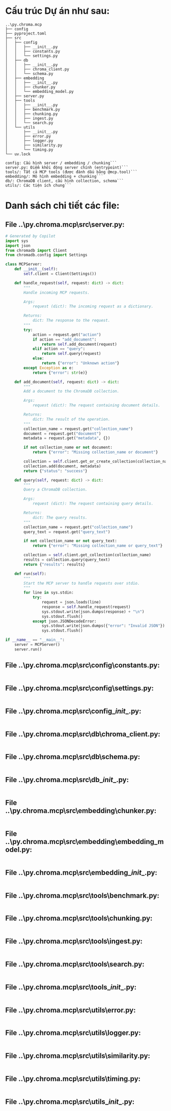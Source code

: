 # Cấu trúc Dự án như sau:

```
..\py.chroma.mcp
├── config
├── pyproject.toml
├── src
│   ├── config
│   │   ├── __init__.py
│   │   ├── constants.py
│   │   └── settings.py
│   ├── db
│   │   ├── __init__.py
│   │   ├── chroma_client.py
│   │   └── schema.py
│   ├── embedding
│   │   ├── __init__.py
│   │   ├── chunker.py
│   │   └── embedding_model.py
│   ├── server.py
│   ├── tools
│   │   ├── __init__.py
│   │   ├── benchmark.py
│   │   ├── chunking.py
│   │   ├── ingest.py
│   │   └── search.py
│   └── utils
│       ├── __init__.py
│       ├── error.py
│       ├── logger.py
│       ├── similarity.py
│       └── timing.py
└── uv.lock
```
 ```
 config: Cấu hình server / embedding / chunking```
 server.py: Điểm khởi động server chính (entrypoint)```
 tools/: Tất cả MCP tools (được đánh dấu bằng @mcp.tool)```
 embedding/: Mô hình embedding + chunking```
 db/: ChromaDB client, cấu hình collection, schema```
 utils/: Các tiện ích chung```
 ```

# Danh sách chi tiết các file:

## File ..\py.chroma.mcp\src\server.py:
```python
# Generated by Copilot
import sys
import json
from chromadb import Client
from chromadb.config import Settings

class MCPServer:
    def __init__(self):
        self.client = Client(Settings())

    def handle_request(self, request: dict) -> dict:
        """
        Handle incoming MCP requests.

        Args:
            request (dict): The incoming request as a dictionary.

        Returns:
            dict: The response to the request.
        """
        try:
            action = request.get("action")
            if action == "add_document":
                return self.add_document(request)
            elif action == "query":
                return self.query(request)
            else:
                return {"error": "Unknown action"}
        except Exception as e:
            return {"error": str(e)}

    def add_document(self, request: dict) -> dict:
        """
        Add a document to the ChromaDB collection.

        Args:
            request (dict): The request containing document details.

        Returns:
            dict: The result of the operation.
        """
        collection_name = request.get("collection_name")
        document = request.get("document")
        metadata = request.get("metadata", {})

        if not collection_name or not document:
            return {"error": "Missing collection_name or document"}

        collection = self.client.get_or_create_collection(collection_name)
        collection.add(document, metadata)
        return {"status": "success"}

    def query(self, request: dict) -> dict:
        """
        Query a ChromaDB collection.

        Args:
            request (dict): The request containing query details.

        Returns:
            dict: The query results.
        """
        collection_name = request.get("collection_name")
        query_text = request.get("query_text")

        if not collection_name or not query_text:
            return {"error": "Missing collection_name or query_text"}

        collection = self.client.get_collection(collection_name)
        results = collection.query(query_text)
        return {"results": results}

    def run(self):
        """
        Start the MCP server to handle requests over stdio.
        """
        for line in sys.stdin:
            try:
                request = json.loads(line)
                response = self.handle_request(request)
                sys.stdout.write(json.dumps(response) + "\n")
                sys.stdout.flush()
            except json.JSONDecodeError:
                sys.stdout.write(json.dumps({"error": "Invalid JSON"}) + "\n")
                sys.stdout.flush()

if __name__ == "__main__":
    server = MCPServer()
    server.run()
```

## File ..\py.chroma.mcp\src\config\constants.py:
```python

```

## File ..\py.chroma.mcp\src\config\settings.py:
```python

```

## File ..\py.chroma.mcp\src\config\__init__.py:
```python

```

## File ..\py.chroma.mcp\src\db\chroma_client.py:
```python

```

## File ..\py.chroma.mcp\src\db\schema.py:
```python

```

## File ..\py.chroma.mcp\src\db\__init__.py:
```python

```

## File ..\py.chroma.mcp\src\embedding\chunker.py:
```python

```

## File ..\py.chroma.mcp\src\embedding\embedding_model.py:
```python

```

## File ..\py.chroma.mcp\src\embedding\__init__.py:
```python

```

## File ..\py.chroma.mcp\src\tools\benchmark.py:
```python

```

## File ..\py.chroma.mcp\src\tools\chunking.py:
```python

```

## File ..\py.chroma.mcp\src\tools\ingest.py:
```python

```

## File ..\py.chroma.mcp\src\tools\search.py:
```python

```

## File ..\py.chroma.mcp\src\tools\__init__.py:
```python

```

## File ..\py.chroma.mcp\src\utils\error.py:
```python

```

## File ..\py.chroma.mcp\src\utils\logger.py:
```python

```

## File ..\py.chroma.mcp\src\utils\similarity.py:
```python

```

## File ..\py.chroma.mcp\src\utils\timing.py:
```python

```

## File ..\py.chroma.mcp\src\utils\__init__.py:
```python

```

